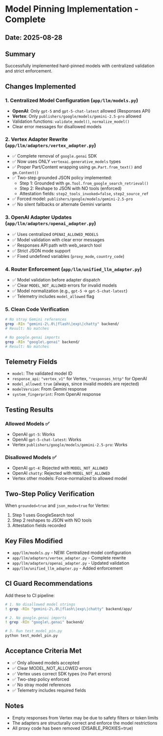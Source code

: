 # Model Pinning Implementation - Complete

## Date: 2025-08-28

## Summary
Successfully implemented hard-pinned models with centralized validation and strict enforcement.

## Changes Implemented

### 1. Centralized Model Configuration (`app/llm/models.py`)
- **OpenAI**: Only `gpt-5` and `gpt-5-chat-latest` allowed (Responses API)
- **Vertex**: Only `publishers/google/models/gemini-2.5-pro` allowed
- Validation functions: `validate_model()`, `normalize_model()`
- Clear error messages for disallowed models

### 2. Vertex Adapter Rewrite (`app/llm/adapters/vertex_adapter.py`)
- ✅ Complete removal of `google.genai` SDK
- ✅ Now uses ONLY `vertexai.generative_models` types
- ✅ Proper Part/Content wrapping using `gm.Part.from_text()` and `gm.Content()`
- ✅ Two-step grounded JSON policy implemented:
  - Step 1: Grounded with `gm.Tool.from_google_search_retrieval()`
  - Step 2: Reshape to JSON with NO tools (enforced)
  - Attestation fields: `step2_tools_invoked=false`, `step2_source_ref`
- ✅ Forced model: `publishers/google/models/gemini-2.5-pro`
- ✅ No silent fallbacks or alternate Gemini variants

### 3. OpenAI Adapter Updates (`app/llm/adapters/openai_adapter.py`)
- ✅ Uses centralized `OPENAI_ALLOWED_MODELS`
- ✅ Model validation with clear error messages
- ✅ Responses API path with web_search tool
- ✅ Strict JSON mode support
- ✅ Fixed undefined variables (`proxy_mode`, `country_code`)

### 4. Router Enforcement (`app/llm/unified_llm_adapter.py`)
- ✅ Model validation before adapter dispatch
- ✅ Clear `MODEL_NOT_ALLOWED` errors for invalid models
- ✅ Model normalization (e.g., `gpt-5` → `gpt-5-chat-latest`)
- ✅ Telemetry includes `model_allowed` flag

### 5. Clean Code Verification
```bash
# No stray Gemini references
grep -RIn "gemini-2\.0\|flash\|exp\|chatty" backend/
# Result: No matches

# No google.genai imports
grep -RIn "google\.genai" backend/
# Result: No matches
```

## Telemetry Fields
- `model`: The validated model ID
- `response_api`: `"vertex_v1"` for Vertex, `"responses_http"` for OpenAI
- `model_allowed`: `true` (always, since invalid models are rejected)
- `modelVersion`: From Gemini response
- `system_fingerprint`: From OpenAI response

## Testing Results

### Allowed Models ✅
- OpenAI `gpt-5`: Works
- OpenAI `gpt-5-chat-latest`: Works  
- Vertex `publishers/google/models/gemini-2.5-pro`: Works

### Disallowed Models ✅
- OpenAI `gpt-4`: Rejected with `MODEL_NOT_ALLOWED`
- OpenAI `chatty`: Rejected with `MODEL_NOT_ALLOWED`
- Vertex other models: Force-normalized to allowed model

## Two-Step Policy Verification
When `grounded=true` and `json_mode=true` for Vertex:
1. Step 1 uses GoogleSearch tool
2. Step 2 reshapes to JSON with NO tools
3. Attestation fields recorded

## Key Files Modified
- `app/llm/models.py` - NEW: Centralized model configuration
- `app/llm/adapters/vertex_adapter.py` - Complete rewrite
- `app/llm/adapters/openai_adapter.py` - Updated validation
- `app/llm/unified_llm_adapter.py` - Added enforcement

## CI Guard Recommendations
Add these to CI pipeline:
```bash
# 1. No disallowed model strings
! grep -RIn "gemini-2\.0\|flash\|exp\|chatty" backend/app/

# 2. No google.genai imports
! grep -RIn "google\.genai" backend/

# 3. Run test_model_pin.py
python test_model_pin.py
```

## Acceptance Criteria Met
- ✅ Only allowed models accepted
- ✅ Clear MODEL_NOT_ALLOWED errors
- ✅ Vertex uses correct SDK types (no Part errors)
- ✅ Two-step policy enforced
- ✅ No stray model references
- ✅ Telemetry includes required fields

## Notes
- Empty responses from Vertex may be due to safety filters or token limits
- The adapters are structurally correct and enforce the model restrictions
- All proxy code has been removed (DISABLE_PROXIES=true)